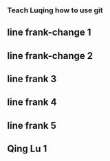 ### Teach Luqing how to use git
## line frank-change 1
## line frank-change 2
## line frank 3
## line frank 4
## line frank 5
## Qing Lu 1
